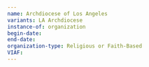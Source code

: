 ```yaml
---
name: Archdiocese of Los Angeles
variants: LA Archdiocese
instance-of: organization
begin-date: 
end-date: 
organization-type: Religious or Faith-Based 
VIAF: 
---
```

